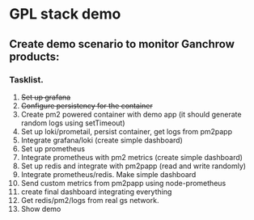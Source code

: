 # GPL stack demo

## Create demo scenario to monitor Ganchrow products:

### Tasklist.

1. ~~Set up grafana~~
2. ~~Configure persistency for the container~~
3. Create pm2 powered container with demo app (it should generate random logs using setTimeout)
4. Set up loki/prometail, persist container, get logs from pm2papp
5. Integrate grafana/loki (create simple dashboard)
6. Set up prometheus
7. Integrate prometheus with pm2 metrics (create simple dashboard)
8. Set up redis and integrate with pm2papp (read and write randomly)
9. Integrate prometheus/redis. Make simple dashboard
9. Send custom metrics from pm2papp using node-prometheus
10. create final dashboard integrating everything
11. Get redis/pm2/logs from real gs network.
12. Show demo

